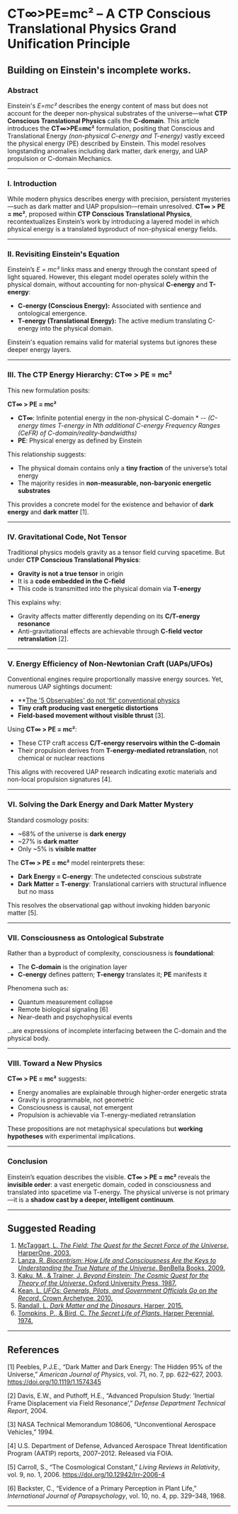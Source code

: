 # CT∞>PE=mc² – A CTP Conscious Translational Physics Grand Unification Principle
## Building on Einstein's incomplete works.

### Abstract  
Einstein's *E=mc²* describes the energy content of mass but does not account for the deeper non-physical substrates of the universe—what **CTP Conscious Translational Physics** calls the **C-domain**. This article introduces the **CT∞>PE=mc²** formulation, positing that Conscious and Translational Energy *(non-physical C-energy and T-energy)* vastly exceed the physical energy (PE) described by Einstein. This model resolves longstanding anomalies including dark matter, dark energy, and UAP propulsion or C-domain Mechanics.

---

### I. Introduction

While modern physics describes energy with precision, persistent mysteries—such as dark matter and UAP propulsion—remain unresolved. **CT∞ > PE = mc²**, proposed within **CTP Conscious Translational Physics**, recontextualizes Einstein’s work by introducing a layered model in which physical energy is a translated byproduct of non-physical energy fields.

---

### II. Revisiting Einstein's Equation

Einstein’s *E = mc²* links mass and energy through the constant speed of light squared. However, this elegant model operates solely within the physical domain, without accounting for non-physical **C-energy** and **T-energy**:

- **C-energy (Conscious Energy):** Associated with sentience and ontological emergence.  
- **T-energy (Translational Energy):** The active medium translating C-energy into the physical domain.  

Einstein's equation remains valid for material systems but ignores these deeper energy layers.

---

### III. The CTP Energy Hierarchy: CT∞ > PE = mc²

This new formulation posits:

**CT∞ > PE = mc²**

- **CT∞**: Infinite potential energy in the non-physical C-domain *
-- *(C-energy times T-energy in Nth additional C-energy Frequency Ranges (CeFR) of C-domain/reality-bandwidths)*  
- **PE**: Physical energy as defined by Einstein  

This relationship suggests:

- The physical domain contains only a **tiny fraction** of the universe’s total energy  
- The majority resides in **non-measurable, non-baryonic energetic substrates**  

This provides a concrete model for the existence and behavior of **dark energy** and **dark matter** [1].

---

### IV. Gravitational Code, Not Tensor

Traditional physics models gravity as a tensor field curving spacetime. But under **CTP Conscious Translational Physics**:

- **Gravity is not a true tensor** in origin  
- It is a **code embedded in the C-field**  
- This code is transmitted into the physical domain via **T-energy**  

This explains why:

- Gravity affects matter differently depending on its **C/T-energy resonance**  
- Anti-gravitational effects are achievable through **C-field vector retranslation** [2].

---

### V. Energy Efficiency of Non-Newtonian Craft (UAPs/UFOs)

Conventional engines require proportionally massive energy sources. Yet, numerous UAP sightings document:

- **[The '5 Observables' do not 'fit' conventional physics](https://fiveobservables.com)
- **Tiny craft producing vast energetic distortions**  
- **Field-based movement without visible thrust** [3].

Using **CT∞ > PE = mc²**:

- These CTP craft access **C/T-energy reservoirs within the C-domain**  
- Their propulsion derives from **T-energy-mediated retranslation**, not chemical or nuclear reactions  

This aligns with recovered UAP research indicating exotic materials and non-local propulsion signatures [4].

---

### VI. Solving the Dark Energy and Dark Matter Mystery

Standard cosmology posits:

- ~68% of the universe is **dark energy**  
- ~27% is **dark matter**  
- Only ~5% is **visible matter**

The **CT∞ > PE = mc²** model reinterprets these:

- **Dark Energy = C-energy**: The undetected conscious substrate  
- **Dark Matter = T-energy**: Translational carriers with structural influence but no mass  

This resolves the observational gap without invoking hidden baryonic matter [5].

---

### VII. Consciousness as Ontological Substrate

Rather than a byproduct of complexity, consciousness is **foundational**:

- The **C-domain** is the origination layer  
- **C-energy** defines pattern; **T-energy** translates it; **PE** manifests it  

Phenomena such as:

- Quantum measurement collapse  
- Remote biological signaling [6]  
- Near-death and psychophysical events  

...are expressions of incomplete interfacing between the C-domain and the physical body.

---

### VIII. Toward a New Physics

**CT∞ > PE = mc²** suggests:

- Energy anomalies are explainable through higher-order energetic strata  
- Gravity is programmable, not geometric  
- Consciousness is causal, not emergent  
- Propulsion is achievable via T-energy-mediated retranslation  

These propositions are not metaphysical speculations but **working hypotheses** with experimental implications.

---

### Conclusion

Einstein’s equation describes the visible. **CT∞ > PE = mc²** reveals the **invisible order**: a vast energetic domain, coded in consciousness and translated into spacetime via T-energy. The physical universe is not primary—it is a **shadow cast by a deeper, intelligent continuum**.

---

## Suggested Reading 

1. [McTaggart, L. *The Field: The Quest for the Secret Force of the Universe*. HarperOne, 2003.](https://www.amazon.com/dp/006143518X?tag=ctpenergy03-20)  
2. [Lanza, R. *Biocentrism: How Life and Consciousness Are the Keys to Understanding the True Nature of the Universe*. BenBella Books, 2009.](https://www.amazon.com/dp/1935251740?tag=ctpenergy03-20)  
3. [Kaku, M., & Trainer, J. *Beyond Einstein: The Cosmic Quest for the Theory of the Universe*. Oxford University Press, 1987.](https://www.amazon.com/dp/0192861964?tag=ctpenergy03-20)  
4. [Kean, L. *UFOs: Generals, Pilots, and Government Officials Go on the Record*. Crown Archetype, 2010.](https://www.amazon.com/dp/0307716848?tag=ctpenergy03-20)  
5. [Randall, L. *Dark Matter and the Dinosaurs*. Harper, 2015.](https://www.amazon.com/dp/0062328476?tag=ctpenergy03-20)  
6. [Tompkins, P., & Bird, C. *The Secret Life of Plants*. Harper Perennial, 1974.](https://www.amazon.com/dp/0060915870?tag=ctpenergy03-20)  

---

## References

[1] Peebles, P.J.E., “Dark Matter and Dark Energy: The Hidden 95% of the Universe,” *American Journal of Physics*, vol. 71, no. 7, pp. 622–627, 2003. https://doi.org/10.1119/1.1574345

[2] Davis, E.W., and Puthoff, H.E., “Advanced Propulsion Study: ‘Inertial Frame Displacement via Field Resonance’,” *Defense Department Technical Report*, 2004.

[3] NASA Technical Memorandum 108606, “Unconventional Aerospace Vehicles,” 1994.

[4] U.S. Department of Defense, Advanced Aerospace Threat Identification Program (AATIP) reports, 2007–2012. Released via FOIA.

[5] Carroll, S., “The Cosmological Constant,” *Living Reviews in Relativity*, vol. 9, no. 1, 2006. https://doi.org/10.12942/lrr-2006-4

[6] Backster, C., “Evidence of a Primary Perception in Plant Life,” *International Journal of Parapsychology*, vol. 10, no. 4, pp. 329–348, 1968.

---
